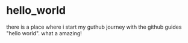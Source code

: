 # hello_world
there is a place where i start my guthub journey with the github guides "hello world". what a amazing! 
